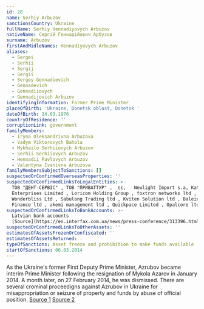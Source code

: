 ```yaml
---
id: 20
name: Serhiy Arbuzov
sanctionsCountry: Ukraine
fullName: Serhiy Hennadiyovych Arbuzov
nativeName: Сергій Геннадійович Арбузов
surname: Arbuzov
firstAndMidleNames: Hennadiyovych Arbuzov
aliases:
  - Sergei
  - Serhii
  - Sergij
  - Sergii
  - Sergey Gennadievich
  - Gennadevich
  - Gennadiiovych
  - Gennadijovich Arbuzov
identifyingInformation: Former Prime Minister
placeOfBirth: 'Ukraine, Donetsk oblast, Donetsk '
dateOfBirth: 24.03.1976
countryOfResidence: ''
corruptionLink: government
familyMembers:
  - Iryna Oleksandrivna Arbuzova
  - Vadym Viktorovych Bahola
  - Mykhailo Serhiiovych Arbuzov
  - Serhii Serhiiovych Arbuzov
  - Hennadii Pavlovych Arbuzov
  - Valentyna Ivanivna Arbuzova
familyMembersSubjectToSanctions: []
suspectedOrConfirmedOverseasProperties: ''
suspectedOrConfirmedLinksToLegalEntities: >-
  ТОВ "ДЕНТ-СЕРВІС" , ТОВ "ПРИВАТТУР" ,  ηε,   Newlight Import s.a, Katiema
  Enterprises Limited , Loricom Holding Group , foxtron networks ltd ,
  Wonderbliss Ltd , Sabulong Trading ltd , Kviten Solution ltd , Baleingate
  Finance ltd , akemi management ltd , Quickpace Limited , Opalcore ltd 
suspectedOrConfirmedLinksToBankAccounts: >-
  Latvian bank accounts
  [Source](https://en.interfax.com.ua/news/press-conference/313396.html)
suspectedOrConfirmedLinksToOtherAssets: ''
estimatesOfAssetsFrozenOrConfiscated: ''
estimatesOfAssetsReturned: .
typeOfSanctions: Asset freeze and prohibition to make funds available
startOfSanctions: 06.03.2014
---
```

As the Ukraine's former First Deputy Prime Minister, Azrubov became interim 
Prime Minister following the resignation of Mykola Azarov in January 2014. A 
month later, on 27 February 2014, he was dismissed. There are several crominal 
proceedigns against Azrubov in Ukraine for misappropriation or seizure of 
property and funds by abuse of official position.  [Source 
1](https://ukranews.com/en/news/544600-pgo-serves-azarov-with-suspicion-of-inflicting-losses-of-uah-22-billion-on-state-serves-arbuzov) 
[Source 2](https://pep.org.ua/uk/person/9558#reputation)
